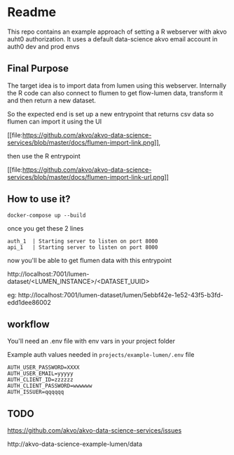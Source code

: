 # Readme

This repo contains an example approach of setting a R webserver with akvo auht0 authorization.
It uses a default data-science akvo email account in auth0 dev and prod envs

## Final Purpose

The target idea is to import data from lumen using this webserver. Internally the R code can also connect to flumen to get flow-lumen data, transform it and then return a new dataset. 


So the expected end is set up a new entrypoint that returns csv data so flumen can import it using the UI 

[[file:https://github.com/akvo/akvo-data-science-services/blob/master/docs/flumen-import-link.png]],

then use the R entrypoint

[[file:https://github.com/akvo/akvo-data-science-services/blob/master/docs/flumen-import-link-url.png]]


## How to use it?

`docker-compose up --build`

once you get these 2 lines

```
auth_1  | Starting server to listen on port 8000
api_1   | Starting server to listen on port 8000
```


now you'll be able to get flumen data with this entrypoint


http://localhost:7001/lumen-dataset/<LUMEN_INSTANCE>/<DATASET_UUID>

eg: http://localhost:7001/lumen-dataset/lumen/5ebbf42e-1e52-43f5-b3fd-edd1dee86002






## workflow


You'll need an .env file with env vars in your project folder

Example auth values needed in `projects/example-lumen/.env` file 

```
AUTH_USER_PASSWORD=XXXX
AUTH_USER_EMAIL=yyyyy
AUTH_CLIENT_ID=zzzzzz
AUTH_CLIENT_PASSWORD=wwwwww
AUTH_ISSUER=qqqqqq

```


## TODO 
https://github.com/akvo/akvo-data-science-services/issues



http://akvo-data-science-example-lumen/data

